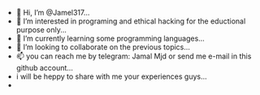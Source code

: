 - 👋 Hi, I’m @Jamel317...
- 👀 I’m interested in programing and ethical hacking for the eductional purpose only...
- 🌱 I’m currently learning some programming languages...
- 💞️ I’m looking to collaborate on the previous topics...
- 📫 you can reach me by telegram: Jamal Mjd or send me e-mail in this github account... 
- i will be heppy to share with me your experiences guys...
- 

<!---
Jamel317/Jamel317 is a ✨ special ✨ repository because its `README.md` (this file) appears on your GitHub profile.
You can click the Preview link to take a look at your changes.
--->
